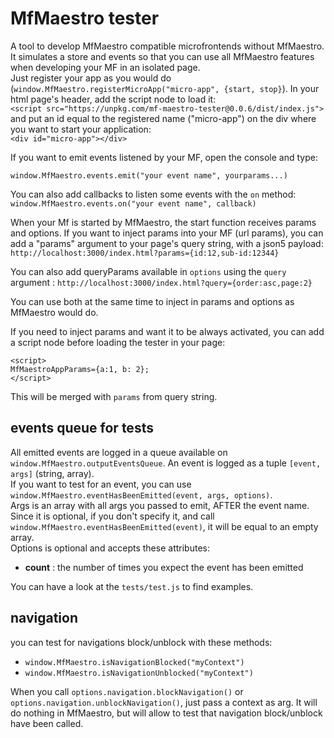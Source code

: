 # MfMaestro tester

A tool to develop MfMaestro compatible microfrontends without MfMaestro.  
It simulates a store and events so that you can use all MfMaestro features when developing your MF in an isolated page.  
Just register your app as you would do (```window.MfMaestro.registerMicroApp("micro-app", {start, stop}```).
In your html page's header, add the script node to load it:  
```<script src="https://unpkg.com/mf-maestro-tester@0.0.6/dist/index.js">```  
and put an id equal to the registered name ("micro-app") on the div where you want to start your application:  
```<div id="micro-app"></div>``` 

If you want to emit events listened by your MF, open the console and type:  
```
window.MfMaestro.events.emit("your event name", yourparams...)
``` 
You can also add callbacks to listen some events with the ```on``` method:  
```window.MfMaestro.events.on("your event name", callback)```  

When your Mf is started by MfMaestro, the start function receives params and options.
If you want to inject params into your MF (url params), you can add a "params" argument to your page's query string, with a json5 payload:
```http://localhost:3000/index.html?params={id:12,sub-id:12344}```

You can also add queryParams available in ```options``` using the ```query``` argument :
```http://localhost:3000/index.html?query={order:asc,page:2}```  

You can use both at the same time to inject in params and options as MfMaestro would do.

If you need to inject params and want it to be always activated, you can add a script node before loading the tester in your page:
```
<script>
MfMaestroAppParams={a:1, b: 2};
</script>
```  

This will be merged with ```params``` from query string.  

## events queue for tests

All emitted events are logged in a queue available on ```window.MfMaestro.outputEventsQueue```. An event is logged as a tuple ```[event, args]``` (string, array).  
If you want to test for an event, you can use ```window.MfMaestro.eventHasBeenEmitted(event, args, options)```.  
Args is an array with all args you passed to emit, AFTER the event name. Since it is optional, if you don't specify it, and call ```window.MfMaestro.eventHasBeenEmitted(event)```, it will be equal to an empty array.  
Options is optional and accepts these attributes:  

- **count** : the number of times you expect the event has been emitted  

You can have a look at the ```tests/test.js``` to find examples.  

## navigation

you can test for navigations block/unblock with these methods:

- ```window.MfMaestro.isNavigationBlocked("myContext")```
- ```window.MfMaestro.isNavigationUnblocked("myContext")```

When you call ```options.navigation.blockNavigation()``` or ```options.navigation.unblockNavigation()```, just pass a context as arg. It will do nothing in MfMaestro, but will allow to test that navigation block/unblock have been called.  